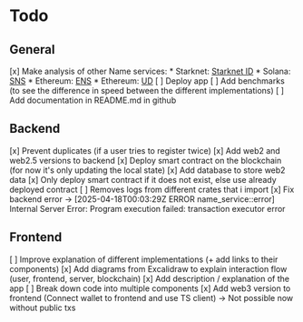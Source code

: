 # Todo

## General

[x] Make analysis of other Name services:
    * Starknet: [Starknet ID](https://starknet.id/)
    * Solana: [SNS](https://www.sns.id/)
    * Ethereum: [ENS](https://app.ens.domains/)
    * Ethereum: [UD](https://unstoppabledomains.com/)
[ ] Deploy app
[ ] Add benchmarks (to see the difference in speed between the different implementations)
[ ] Add documentation in README.md in github
     
## Backend

[x] Prevent duplicates (if a user tries to register twice)
[x] Add web2 and web2.5 versions to backend
[x] Deploy smart contract on the blockchain (for now it's only updating the local state)
[x] Add database to store web2 data
[x] Only deploy smart contract if it does not exist, else use already deployed contract
[ ] Removes logs from different crates that i import
[x] Fix backend error 
-> [2025-04-18T00:03:29Z ERROR name_service::error] Internal Server Error: Program execution failed: transaction executor error

## Frontend

[ ] Improve explanation of different implementations (+ add links to their components)
[x] Add diagrams from Excalidraw to explain interaction flow (user, frontend, server, blockchain)
[x] Add description / explanation of the app
[ ] Break down code into multiple components
[x] Add web3 version to frontend (Connect wallet to frontend and use TS client) -> Not possible now without public txs
